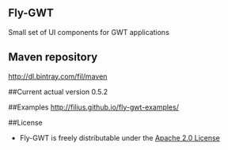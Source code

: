 ## Fly-GWT
Small set of UI components for GWT applications

## Maven repository
http://dl.bintray.com/fil/maven

##Current actual version
0.5.2

##Examples
http://filius.github.io/fly-gwt-examples/

##License
* Fly-GWT is freely distributable under the [Apache 2.0 License](http://www.apache.org/licenses/LICENSE-2.0.html)
